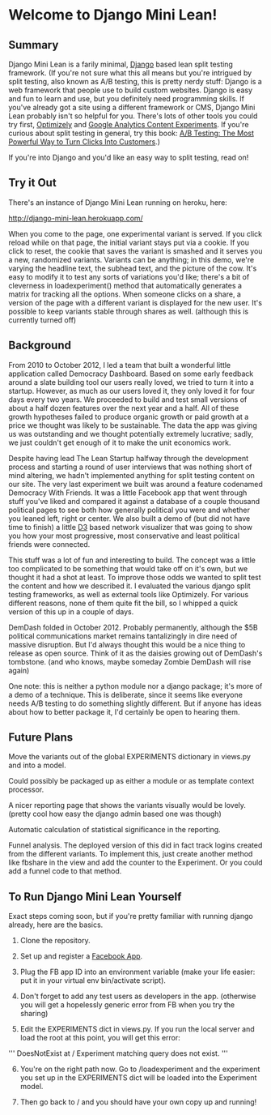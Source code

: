 Welcome to Django Mini Lean!
============================

Summary
-------
Django Mini Lean is a farily minimal, [Django](https://www.djangoproject.com/) based lean split testing framework. (If you're not sure what this all means but you're intrigued by split testing, also known as A/B testing, this is pretty nerdy stuff: Django is a web framework that people use to build custom websites. Django is easy and fun to learn and use, but you definitely need programming skills. If you've already got a site using a different framework or CMS, Django Mini Lean probably isn't so helpful for you. There's lots of other tools you could try first, [Optimizely](https://www.optimizely.com/) and [Google Analytics Content Experiments](https://support.google.com/analytics/answer/1745152?hl=en). If you're curious about split testing in general, try this book: [A/B Testing: The Most Powerful Way to Turn Clicks Into Customers](http://www.amazon.com/Testing-Most-Powerful-Clicks-Customers/dp/1118536096).)

If you're into Django and you'd like an easy way to split testing, read on!

Try it Out
----------

There's an instance of Django Mini Lean running on heroku, here:

http://django-mini-lean.herokuapp.com/

When you come to the page, one experimental variant is served. If you click reload while on that page, the initial variant stays put via a cookie. If you click to reset, the cookie that saves the variant is smashed and it serves you a new, randomized variants. Variants can be anything; in this demo, we're varying the headline text, the subhead text, and the picture of the cow. It's easy to modify it to test any sorts of variations you'd like; there's a bit of cleverness in loadexperiment() method that automatically generates a matrix for tracking all the options. When someone clicks on a share, a version of the page with a different variant is displayed for the new user. It's possible to keep variants stable through shares as well. (although this is currently turned off)

Background
----------

From 2010 to October 2012, I led a team that built a wonderful little application called Democracy Dashboard. Based on some early feedback around a slate building tool our users really loved, we tried to turn it into a startup. However, as much as our users loved it, they only loved it for four days every two years. We proceeded to build and test small versions of about a half dozen features over the next year and a half. All of these growth hypotheses failed to produce organic growth or paid growth at a price we thought was likely to be sustainable. The data the app was giving us was outstanding and we thought potentially extremely lucrative; sadly, we just couldn't get enough of it to make the unit economics work.

Despite having lead The Lean Startup halfway through the development process and starting a round of user interviews that was nothing short of mind altering, we hadn't implemented anything for split testing content on our site. The very last experiment we built was around a feature codenamed Democracy With Friends. It was a little Facebook app that went through stuff you've liked and compared it against a database of a couple thousand political pages to see both how generally political you were and whether you leaned left, right or center. We also built a demo of (but did not have time to finish) a little [D3](http://d3js.org/) based network visualizer that was going to show you how your most progressive, most conservative and least political friends were connected.

This stuff was a lot of fun and interesting to build. The concept was a little too complicated to be something that would take off on it's own, but we thought it had a shot at least. To improve those odds we wanted to split test the content and how we described it. I evaluated the various django split testing frameworks, as well as external tools like Optimizely. For various different reasons, none of them quite fit the bill, so I whipped a quick version of this up in a couple of days.

DemDash folded in October 2012. Probably permanently, although the $5B political communications market remains tantalizingly in dire need of massive disruption. But I'd always thought this would be a nice thing to release as open source. Think of it as the daisies growing out of DemDash's tombstone. (and who knows, maybe someday Zombie DemDash will rise again)

One note: this is neither a python module nor a django package; it's more of a demo of a technique. This is deliberate, since it seems like everyone needs A/B testing to do something slightly different. But if anyone has ideas about how to better package it, I'd certainly be open to hearing them.

Future Plans
------------

Move the variants out of the global EXPERIMENTS dictionary in views.py and into a model.

Could possibly be packaged up as either a module or as template context processor.

A nicer reporting page that shows the variants visually would be lovely. (pretty cool how easy the django admin based one was though)

Automatic calculation of statistical significance in the reporting.

Funnel analysis. The deployed version of this did in fact track logins created from the different variants. To implement this, just create another method like fbshare in the view and add the counter to the Experiment. Or you could add a funnel code to that method.


To Run Django Mini Lean Yourself
--------------------------------

Exact steps coming soon, but if you're pretty familiar with running django already, here are the basics.

1. Clone the repository.

2. Set up and register a [Facebook App](https://developers.facebook.com/apps).

3. Plug the FB app ID into an environment variable (make your life easier: put it in your virtual env bin/activate script).

4. Don't forget to add any test users as developers in the app. (otherwise you will get a hopelessly generic error from FB when you try the sharing)

5. Edit the EXPERIMENTS dict in views.py. If you run the local server and load the root at this point, you will get this error:

'''
DoesNotExist at /
Experiment matching query does not exist.
'''

6. You're on the right path now. Go to /loadexperiment and the experiment you set up in the EXPERIMENTS dict will be loaded into the Experiment model.

7. Then go back to / and you should have your own copy up and running!


